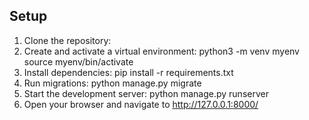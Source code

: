 ## Setup

1. Clone the repository:
2. Create and activate a virtual environment:
	python3 -m venv myenv
	source myenv/bin/activate
3. Install dependencies:
	pip install -r requirements.txt
4. Run migrations:
	python manage.py migrate
5. Start the development server:
	python manage.py runserver
6. Open your browser and navigate to http://127.0.0.1:8000/